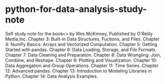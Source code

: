 # python-for-data-analysis-study-note
Self study note for the book<<Python for Data Analysis>> by Wes McKinney, Published by O'Reilly Media,Inc.
    Chapter 3: Built-in Data Structures, Fuctions, and Files.
    Chapter 4: NumPy Basics: Arrays and Vectorized Computation.
    Chapter 5: Getting Started with pandas.
    Chapter 6: Data Loading, Storage, and File Formats.
    Chapter 7: Data Cleaning and Preparation.
    Chapter 8: Data Wrangling: Join, Combine, and Reshape.
    Chapter 9: Plotting and Visualization.
    Chapter 10: Data Aggregation and Group Operations.
    Chapter 11: Time Series.
    Chapter 12: Advanced pandas.
    Chapter 13: Introduction to Modeling Libraries in Python.
    Chapter 14: Data Analysis Examples.
  
 
  
